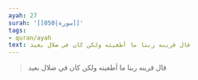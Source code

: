 ```yaml
---
ayah: 27
surah: '[[050|سورة]]'
tags:
- quran/ayah
text: قال قرينه ربنا ما أطغيته ولكن كان في ضلال بعيد
---
```

> قال قرينه ربنا ما أطغيته ولكن كان في ضلال بعيد

